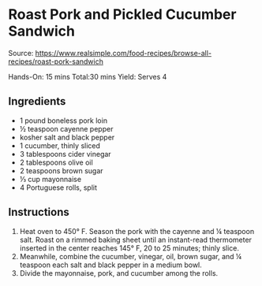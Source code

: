 # Roast Pork and Pickled Cucumber Sandwich

Source: https://www.realsimple.com/food-recipes/browse-all-recipes/roast-pork-sandwich

Hands-On: 15 mins
Total:30 mins
Yield: Serves 4

## Ingredients

- 1 pound boneless pork loin
- ½ teaspoon cayenne pepper
- kosher salt and black pepper
- 1 cucumber, thinly sliced
- 3 tablespoons cider vinegar
- 2 tablespoons olive oil
- 2 teaspoons brown sugar
- ⅓ cup mayonnaise
- 4 Portuguese rolls, split

## Instructions

1. Heat oven to 450° F. Season the pork with the cayenne and ¼ teaspoon salt. Roast on a rimmed baking sheet until an instant-read thermometer inserted in the center reaches 145° F, 20 to 25 minutes; thinly slice.
2. Meanwhile, combine the cucumber, vinegar, oil, brown sugar, and ¼ teaspoon each salt and black pepper in a medium bowl.
3. Divide the mayonnaise, pork, and cucumber among the rolls.
